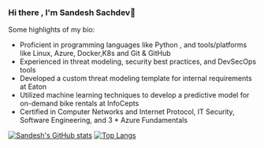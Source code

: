 ### Hi there , I'm Sandesh Sachdev👋

<!--
**sachdev27/sachdev27** is a ✨ _special_ ✨ repository because its `README.md` (this file) appears on your GitHub profile.
-->

Some highlights of my bio:

- Proficient in programming languages like Python , and tools/platforms like Linux, Azure, Docker,K8s and Git & GitHub
- Experienced in threat modeling, security best practices, and DevSecOps tools
- Developed a custom threat modeling template for internal requirements at Eaton
- Utilized machine learning techniques to develop a predictive model for on-demand bike rentals at InfoCepts
- Certified in Computer Networks and Internet Protocol, IT Security, Software Engineering, and 3 * Azure Fundamentals

[![Sandesh's GitHub stats](https://github-readme-stats.vercel.app/api?username=sachdev27&theme=radical)](https://github.com/anuraghazra/github-readme-stats)
[![Top Langs](https://github-readme-stats.vercel.app/api/top-langs/?username=sachdev27&langs_count=6&layout=compact&theme=radical)](https://github.com/anuraghazra/github-readme-stats)

